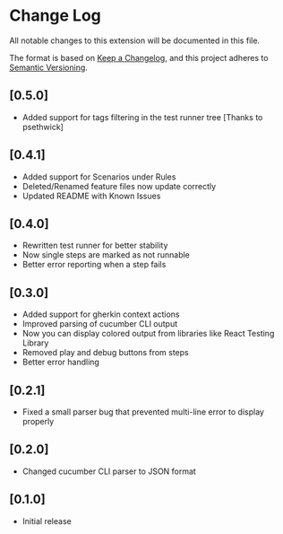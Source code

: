 # Change Log

All notable changes to this extension will be documented in this file.

The format is based on [Keep a Changelog](https://keepachangelog.com/en/1.0.0/),
and this project adheres to [Semantic Versioning](https://semver.org/spec/v2.0.0.html).

## [0.5.0]

-   Added support for tags filtering in the test runner tree [Thanks to psethwick]

## [0.4.1]

-   Added support for Scenarios under Rules
-   Deleted/Renamed feature files now update correctly
-   Updated README with Known Issues

## [0.4.0]

-   Rewritten test runner for better stability
-   Now single steps are marked as not runnable
-   Better error reporting when a step fails

## [0.3.0]

-   Added support for gherkin context actions
-   Improved parsing of cucumber CLI output
-   Now you can display colored output from libraries like React Testing Library
-   Removed play and debug buttons from steps
-   Better error handling

## [0.2.1]

-   Fixed a small parser bug that prevented multi-line error to display properly

## [0.2.0]

-   Changed cucumber CLI parser to JSON format

## [0.1.0]

-   Initial release
